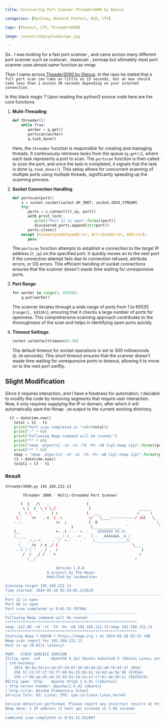 ```yaml
---
title: Discovering Port Scanner Threader3000 by Dievus

categories: [Machine, Network Pentest, B2R, CTF]

tags: [Pentest, CTF, Threader3000]

image: /assets/img/uploads/eye.jpg

---
```


So.. I was looking for a fast port scanner , and came across many different port scanner such as rustscan , masscan , zenmap but ultimately most port scanner uses almost same function as nmap.

Then I came across[ Theader3000 by Dievus](https://github.com/dievus/threader3000). In the repo he stated that  `A full port scan can take as little as 15 seconds, but at max should take less than 1 minute 30 seconds depending on your internet connection.`  

Is this black magic ? Upon reading the python3 source code here are the core functions

1. **Multi-Threading**:
   ```python
   def threader():
       while True:
          worker = q.get()
          portscan(worker)
          q.task_done()
   ```
   Here, the `threader` function is responsible for creating and managing threads. It continuously retrieves tasks from the queue (`q.get()`), where each task represents a port to scan. The `portscan` function is then called to scan the port, and once the task is completed, it signals that the task is done (`q.task_done()`). This setup allows for concurrent scanning of multiple ports using multiple threads, significantly speeding up the scanning process.

2. **Socket Connection Handling**:
   ```python
   def portscan(port):
       s = socket.socket(socket.AF_INET, socket.SOCK_STREAM)
       try:
          portx = s.connect((t_ip, port))
          with print_lock:
             print("Port {} is open".format(port))
             discovered_ports.append(str(port))
          portx.close()
       except (ConnectionRefusedError, AttributeError, OSError):
          pass
   ```
   The `portscan` function attempts to establish a connection to the target IP address (`t_ip`) on the specified port. It quickly moves on to the next port if the connection attempt fails due to connection refused, attribute errors, or OS errors. This efficient handling of socket connections ensures that the scanner doesn't waste time waiting for unresponsive ports.

3. **Port Range**:
   ```python
   for worker in range(1, 65536):
       q.put(worker)
   ```
   The scanner iterates through a wide range of ports from 1 to 65535 (`range(1, 65536)`), ensuring that it checks a large number of ports for openness. This comprehensive scanning approach contributes to the thoroughness of the scan and helps in identifying open ports quickly.

4. **Timeout Settings**:
   ```python
   socket.setdefaulttimeout(0.30)
   ```
   The default timeout for socket operations is set to 300 milliseconds (`0.30` seconds). This short timeout ensures that the scanner doesn't waste time waiting for unresponsive ports to timeout, allowing it to move on to the next port swiftly.
   
## Slight Modification

Since it requires interaction,  and I have a fondness for automation, I decided to modify the code by removing segments that require user interaction. Now, it only requires supplying the IP or domain, after which it will automatically save the Nmap `-oN` output to the current working directory.

```python
  t2 = datetime.now()
    total = t2 - t1
    print("Port scan completed in "+str(total))
    print("-" * 60)
    print("Following Nmap command will be runned:")
    print("*" * 60)
    print("nmap -p{ports} -sV -sC -T4 -Pn -oN {ip}-nmap {ip}".format(ports=",".join(discovered_ports), ip=target))
    print("*" * 60)
    nmap = "nmap -p{ports} -sV -sC -T4 -Pn -oN {ip}-nmap {ip}".format(ports=",".join(discovered_ports), ip=target)
    t3 = datetime.now()
    total1 = t3 - t1
```

### Result
```bash
threader3000.py 192.168.222.13 

        Threader 3000 - Multi-threaded Port Scanner          

       (  )   /\   _                 (     
        \ |  (  \ ( \.(               )                      _____
      \  \ \  `  `   ) \             (  ___                 / _   \
     (_`    \+   . x  ( .\            \/   \____-----------/ (o)   \_
    - .-               \+  ;          (  O                           \____
                              )        \_____________  `              \  /
    (__                +- .( -'.- <. - _  VVVVVVV VV V\                 \/
    (_____            ._._: <_ - <- _  (--  _AAAAAAA__A_/                  |
      .    /./.+-  . .- /  +--  - .     \______________//_              \_______
      (__ ' /x  / x _/ (                                  \___'          \     /
     , x / ( '  . / .  /                                      |           \   /
        /  /  _/ /    +                                      /              \/
       '  (__/                                             /                  \
    
                       Version 1.0.8                    
                   A project by The Mayor               
                   Modified by Jackmeister               

Scanning target 192.168.222.13
Time started: 2024-05-28 02:24:01.213529
----------------------------------------------------------------------------------------------------
Port 22 is open
Port 80 is open
Port scan completed in 0:01:25.797966
------------------------------------------------------------
Following Nmap command will be runned:
************************************************************
nmap -p22,80 -sV -sC -T4 -Pn -oN 192.168.222.13-nmap 192.168.222.13
************************************************************
Starting Nmap 7.94SVN ( https://nmap.org ) at 2024-05-28 02:25 +08
Nmap scan report for 192.168.222.13
Host is up (0.011s latency).

PORT   STATE SERVICE VERSION
22/tcp open  ssh     OpenSSH 8.2p1 Ubuntu 4ubuntu0.5 (Ubuntu Linux; protocol 2.0)
| ssh-hostkey: 
|   3072 98:4e:5d:e1:e6:97:29:6f:d9:e0:d4:82:a8:f6:4f:3f (RSA)
|   256 57:23:57:1f:fd:77:06:be:25:66:61:14:6d:ae:5e:98 (ECDSA)
|_  256 c7:9b:aa:d5:a6:33:35:91:34:1e:ef:cf:61:a8:30:1c (ED25519)
80/tcp open  http    Apache httpd 2.4.41 ((Ubuntu))
|_http-server-header: Apache/2.4.41 (Ubuntu)
|_http-title: Wisdom Elementary School
Service Info: OS: Linux; CPE: cpe:/o:linux:linux_kernel

Service detection performed. Please report any incorrect results at https://nmap.org/submit/ .
Nmap done: 1 IP address (1 host up) scanned in 7.06 seconds
------------------------------------------------------------
Combined scan completed in 0:01:32.912067
```

